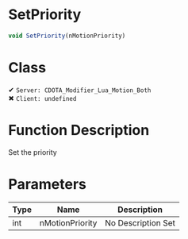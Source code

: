 # SetPriority
```js	
void SetPriority(nMotionPriority)
```
# Class
✔ `Server: CDOTA_Modifier_Lua_Motion_Both`  
✖ `Client: undefined`  

# Function Description
Set the priority
# Parameters
Type|Name|Description
--|--|--
int|nMotionPriority|No Description Set
